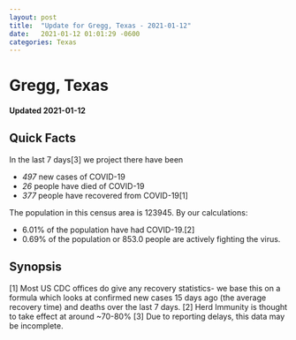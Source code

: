 ```yaml
---
layout: post
title:  "Update for Gregg, Texas - 2021-01-12"
date:   2021-01-12 01:01:29 -0600
categories: Texas
---
```


# Gregg, Texas
#### Updated 2021-01-12

## Quick Facts

In the last 7 days[3] we project there have been
- *497* new cases of COVID-19
- *26* people have died of COVID-19
- *377* people have recovered from COVID-19[1]

The population in this census area is 123945. By our calculations:
- 6.01% of the population have had COVID-19.[2]
- 0.69% of the population or 853.0 people are actively fighting the virus.

## Synopsis




[1] Most US CDC offices do give any recovery statistics- we base this on a formula which looks at confirmed new cases
15 days ago (the average recovery time) and deaths over the last 7 days.
[2] Herd Immunity is thought to take effect at around ~70-80%
[3] Due to reporting delays, this data may be incomplete. 
    